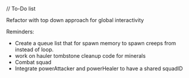 // To-Do list

Refactor with top down approach for global interactivity

Reminders:
- Create a queue list that for spawn memory to spawn creeps from instead of loop.
- work on hauler tombstone cleanup code for minerals
- Combat squad
- Integrate powerAttacker and powerHealer to have a shared squadID
